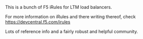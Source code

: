 This is a bunch of F5 iRules for LTM load balancers.

For more information on iRules and there writing thereof,
check https://devcentral.f5.com/irules

Lots of reference info and a fairly robust and helpful 
community.
